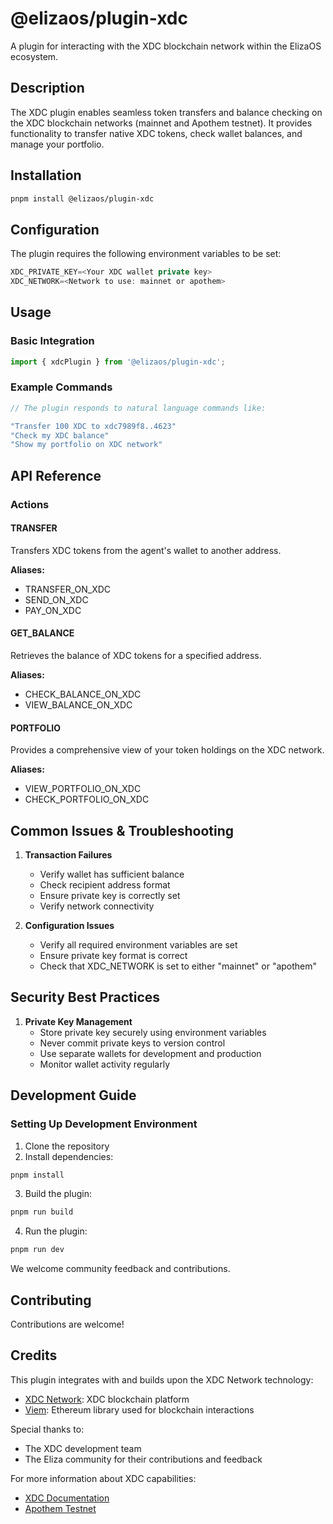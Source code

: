 # @elizaos/plugin-xdc

A plugin for interacting with the XDC blockchain network within the ElizaOS ecosystem.

## Description
The XDC plugin enables seamless token transfers and balance checking on the XDC blockchain networks (mainnet and Apothem testnet). It provides functionality to transfer native XDC tokens, check wallet balances, and manage your portfolio.

## Installation

```bash
pnpm install @elizaos/plugin-xdc
```

## Configuration

The plugin requires the following environment variables to be set:
```typescript
XDC_PRIVATE_KEY=<Your XDC wallet private key>
XDC_NETWORK=<Network to use: mainnet or apothem>
```

## Usage

### Basic Integration

```typescript
import { xdcPlugin } from '@elizaos/plugin-xdc';
```

### Example Commands

```typescript
// The plugin responds to natural language commands like:

"Transfer 100 XDC to xdc7989f8..4623"
"Check my XDC balance"
"Show my portfolio on XDC network"
```

## API Reference

### Actions

#### TRANSFER

Transfers XDC tokens from the agent's wallet to another address.

**Aliases:**
- TRANSFER_ON_XDC
- SEND_ON_XDC
- PAY_ON_XDC

#### GET_BALANCE

Retrieves the balance of XDC tokens for a specified address.

**Aliases:**
- CHECK_BALANCE_ON_XDC
- VIEW_BALANCE_ON_XDC

#### PORTFOLIO

Provides a comprehensive view of your token holdings on the XDC network.

**Aliases:**
- VIEW_PORTFOLIO_ON_XDC
- CHECK_PORTFOLIO_ON_XDC

## Common Issues & Troubleshooting

1. **Transaction Failures**
   - Verify wallet has sufficient balance
   - Check recipient address format
   - Ensure private key is correctly set
   - Verify network connectivity

2. **Configuration Issues**
   - Verify all required environment variables are set
   - Ensure private key format is correct
   - Check that XDC_NETWORK is set to either "mainnet" or "apothem"

## Security Best Practices

1. **Private Key Management**
   - Store private key securely using environment variables
   - Never commit private keys to version control
   - Use separate wallets for development and production
   - Monitor wallet activity regularly

## Development Guide

### Setting Up Development Environment

1. Clone the repository
2. Install dependencies:

```bash
pnpm install
```

3. Build the plugin:

```bash
pnpm run build
```

4. Run the plugin:

```bash
pnpm run dev
```

We welcome community feedback and contributions.

## Contributing

Contributions are welcome! 
## Credits

This plugin integrates with and builds upon the XDC Network technology:

- [XDC Network](https://xinfin.org/): XDC blockchain platform
- [Viem](https://viem.sh/): Ethereum library used for blockchain interactions

Special thanks to:
- The XDC development team
- The Eliza community for their contributions and feedback

For more information about XDC capabilities:
- [XDC Documentation](https://docs.xdc.org/)
- [Apothem Testnet](https://apothem.network/)

